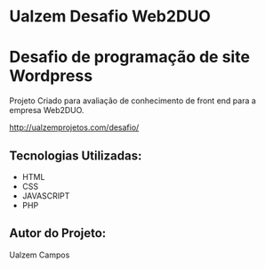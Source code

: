 # Ualzem Desafio Web2DUO
# Desafio de programação de site Wordpress

Projeto Criado para avaliação de conhecimento de front end para a empresa Web2DUO.

http://ualzemprojetos.com/desafio/

## Tecnologias Utilizadas:
- HTML
- CSS
- JAVASCRIPT
- PHP

## Autor do Projeto:
Ualzem Campos




